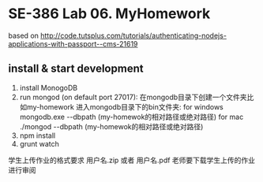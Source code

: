 # SE-386 Lab 06. MyHomework    

based on http://code.tutsplus.com/tutorials/authenticating-nodejs-applications-with-passport--cms-21619

## install & start development
1. install MonogoDB
2. run mongod (on default port 27017):
	在mongodb目录下创建一个文件夹比如my-homework
	进入mongodb目录下的bin文件夹:
	for windows mongodb.exe --dbpath (my-homewok的相对路径或绝对路径)
	for mac	./mongod --dbpath (my-homewok的相对路径或绝对路径)
3. npm install
4. grunt watch


学生上传作业的格式要求  用户名.zip 或者 用户名.pdf
老师要下载学生上传的作业进行审阅